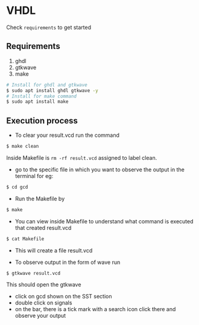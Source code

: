 # VHDL

Check `requirements` to get started

## Requirements
1. ghdl
2. gtkwave
3. make

```bash
# Install for ghdl and gtkwave
$ sudo apt install ghdl gtkwave -y
# Install for make command
$ sudo apt install make
```

## Execution process
- To clear your result.vcd run the command
```bash
$ make clean
```
Inside Makefile is `rm -rf result.vcd` assigned to label clean.

- go to the specific file in which you want to observe the output in the terminal
for eg:
```bash
$ cd gcd
```

- Run the Makefile by
```bash
$ make
```

- You can view inside Makefile to understand what command is executed that created result.vcd
```bash
$ cat Makefile
```

- This will create a file result.vcd

- To observe output in the form of wave run
```bash
$ gtkwave result.vcd
```

This should open the gtkwave
- click on gcd shown on the SST section
- double click on signals
- on the bar, there is a tick mark with a search icon click there and observe your output

